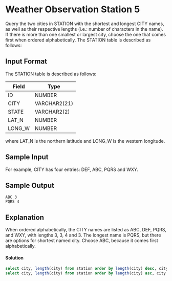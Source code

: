 # Weather Observation Station 5

Query the two cities in STATION with the shortest and longest CITY names, as well as their respective lengths (i.e.: number of characters in the name). If there is more than one smallest or largest city, choose the one that comes first when ordered alphabetically.
The STATION table is described as follows:

## Input Format

The STATION table is described as follows:

|  Field | Type |
|-------|-----|
| ID  | NUMBER |
| CITY | VARCHAR2(21)   |
| STATE| VARCHAR2(2)  |
| LAT_N |  NUMBER |
| LONG_W | NUMBER |

where LAT_N is the northern latitude and LONG_W is the western longitude.

## Sample Input

For example, CITY has four entries: DEF, ABC, PQRS and WXY.

## Sample Output
```
ABC 3
PQRS 4
```

## Explanation

When ordered alphabetically, the CITY names are listed as ABC, DEF, PQRS, and WXY, with lengths 3, 3, 4 and 3. 
The longest name is PQRS, but there are  options for shortest named city. Choose ABC, because it comes first alphabetically.

#### Solution
```sql
select city, length(city) from station order by length(city) desc, city limit 1;
select city, length(city) from station order by length(city) asc, city limit 1
